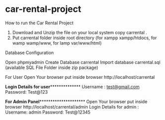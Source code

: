 # car-rental-project
How to run the Car Rental Project

1. Download and Unzip the file on your local system copy carrental .
2. Put carrental folder inside root directory (for xampp xampp/htdocs, for wamp wamp/www, for lamp var/www/html)

Database Configuration

Open phpmyadmin
Create Database carrental
Import database carrental.sql (available SQL File Folder inside zip package)

For User
Open Your browser put inside browser http://localhost/carrental

**************Login Details for user****************************
Username : test@gmail.com
Password: Test@123

**************For Admin Panel***********************************
Open Your browser put inside browser http://localhost/carrental/admin
Login Details for admin :
Username: admin
Password: Test@12345
